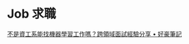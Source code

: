 # Job 求職

[不是資工系能找機器學習工作嗎？跨領域面試經驗分享 • 好豪筆記](https://haosquare.com/machine-learning-2021-job-interview/)


